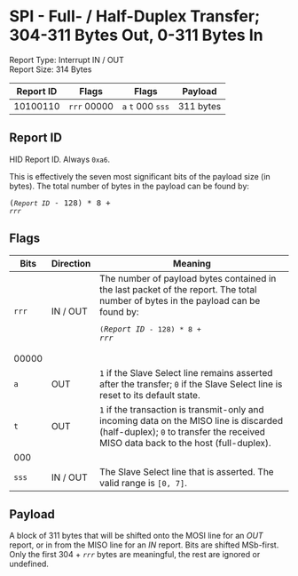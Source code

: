 
# SPI - Full- / Half-Duplex Transfer; 304-311 Bytes Out, 0-311 Bytes In
Report Type: Interrupt IN / OUT<br />
Report Size: 314 Bytes

| Report ID | Flags | Flags | Payload |
|-----------|-------|-------|---------|
| 10100110 | `rrr`&nbsp;00000 | `a`&nbsp;`t`&nbsp;000&nbsp;`sss` | 311 bytes |

## Report ID
HID Report ID.  Always `0xa6`.

This is effectively the seven most significant bits of the payload size (in bytes).  The total number of bytes in the payload can be found by: <pre>(*`Report ID`* - 128) * 8 + *`rrr`*</pre>

## Flags
| Bits  | Direction | Meaning |
|-------|-----------|---------|
| `rrr` | IN / OUT  | The number of payload bytes contained in the last packet of the report.  The total number of bytes in the payload can be found by: <pre>(*`Report ID`* - 128) * 8 + *`rrr`*</pre> |
| 00000 |          |                                                                       |
| `a`   | OUT      | `1` if the Slave Select line remains asserted after the transfer; `0` if the Slave Select line is reset to its default state. |
| `t`   | OUT      | `1` if the transaction is transmit-only and incoming data on the MISO line is discarded (half-duplex); `0` to transfer the received MISO data back to the host (full-duplex). |
| 000   |          |                                                                       |
| `sss` | IN / OUT | The Slave Select line that is asserted.  The valid range is `[0, 7]`. |

## Payload
A block of 311 bytes that will be shifted onto the MOSI line for an *OUT* report, or in from the MISO line for an *IN* report.  Bits are shifted MSb-first.  Only the first 304 + *`rrr`* bytes are meaningful, the rest are ignored or undefined.
